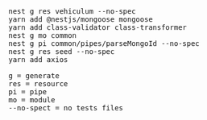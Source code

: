 <pre>
nest g res vehiculum --no-spec
yarn add @nestjs/mongoose mongoose  
yarn add class-validator class-transformer
nest g mo common
nest g pi common/pipes/parseMongoId --no-spec
nest g res seed --no-spec
yarn add axios

g = generate
res = resource
pi = pipe
mo = module
--no-spect = no tests files
</pre>
